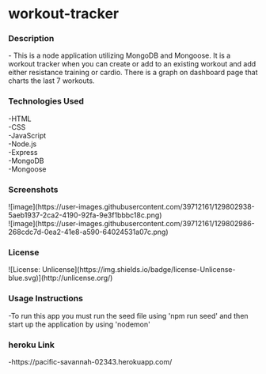<h1>workout-tracker</h1>

<h3>Description</h3>
- This is a node application utilizing MongoDB and Mongoose. It is a workout tracker when you can create or add to an existing workout and add either resistance training or cardio. There is a graph on dashboard page that charts the last 7 workouts.

<h3>Technologies Used</h3>
-HTML<br>
-CSS<br>
-JavaScript<br>
-Node.js<br>
-Express<br>
-MongoDB<br>
-Mongoose

<h3>Screenshots</h3>
![image](https://user-images.githubusercontent.com/39712161/129802938-5aeb1937-2ca2-4190-92fa-9e3f1bbbc18c.png)<br>
![image](https://user-images.githubusercontent.com/39712161/129802986-268cdc7d-0ea2-41e8-a590-64024531a07c.png)

<h3>License</h3>
 ![License: Unlicense](https://img.shields.io/badge/license-Unlicense-blue.svg)](http://unlicense.org/)
 
<h3>Usage Instructions</h3>
-To run this app you must run the seed file using 'npm run seed' and then start up the application by using 'nodemon'

<h3>heroku Link</h3>
-https://pacific-savannah-02343.herokuapp.com/
